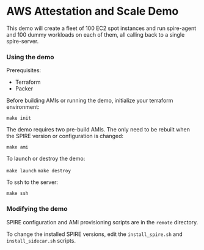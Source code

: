 # AWS Attestation and Scale Demo

This demo will create a fleet of 100 EC2 spot instances and run
spire-agent and 100 dummy workloads on each of them, all calling
back to a single spire-server.

### Using the demo

Prerequisites:

* Terraform
* Packer

Before building AMIs or running the demo, initialize your terraform
environment:

`make init`

The demo requires two pre-build AMIs. The only need to be rebuilt
when the SPIRE version or configuration is changed:

`make ami`

To launch or destroy the demo:

`make launch`
`make destroy`

To ssh to the server:

`make ssh`

### Modifying the demo

SPIRE configuration and AMI provisioning scripts are in the `remote`
directory.

To change the installed SPIRE versions, edit the `install_spire.sh`
and `install_sidecar.sh` scripts.

